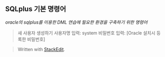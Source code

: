 ## SQLplus 기본 명령어

*oracle의 sqlplus를 이용한 DML 연습에 필요한 환경을 구축하기 위한 명령어*

>새 사용자 생성하기
	사용자명 입력: system
	비밀번호 입력: [Oracle 설치시 등록한 비밀번호]
	

> Written with [StackEdit](https://stackedit.io/).
<!--stackedit_data:
eyJoaXN0b3J5IjpbMjA1Nzk2OTA0NSwxODI3OTMzNzIzXX0=
-->